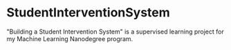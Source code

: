 # StudentInterventionSystem
"Building a Student Intervention System" is a supervised learning project for my Machine Learning Nanodegree program.
